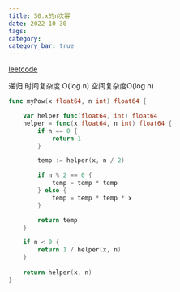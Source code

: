 ```yaml
---
title: 50.x的n次幂
date: 2022-10-30
tags:
category: 
category_bar: true
---
```


[leetcode](https://leetcode.cn/problems/powx-n/submissions/)

递归
时间复杂度 O(log n)
空间复杂度O(log n)

```Go
func myPow(x float64, n int) float64 {

    var helper func(float64, int) float64
    helper = func(x float64, n int) float64 {
        if n == 0 {
            return 1
        }

        temp := helper(x, n / 2)

        if n % 2 == 0 {
            temp = temp * temp
        } else {
            temp = temp * temp * x
        }

        return temp
    }

    if n < 0 {
        return 1 / helper(x, n)
    }
    
    return helper(x, n)    
}
```